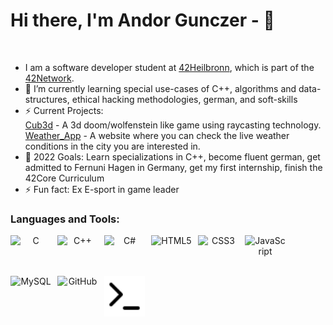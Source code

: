 # Hi there, I'm Andor Gunczer - 👋 

<br>

- I am a software developer student at [42Heilbronn](https://www.42heilbronn.de/en/), which is part of the [42Network](https://42.fr/en/network-42).
- 🌱 I’m currently learning special use-cases of C++, algorithms and data-structures, ethical hacking methodologies, german, and soft-skills
- ⚡ Current Projects:</br>
      [Cub3d](https://github.com/williamollio/cub3d) - A 3d doom/wolfenstein like game using raycasting technology.</br>
      [Weather_App](https://github.com/AndorGunczer/Weather_App) - A website where you can check the live weather
        conditions in the city you are interested in.</br>
- 🥅 2022 Goals: Learn specializations in C++, become fluent german, get admitted to Fernuni Hagen in Germany, get my first internship, finish the 42Core Curriculum
- ⚡ Fun fact: Ex E-sport in game leader
<!-- 
### Connect with me:

[![website](./img/globe-light.svg)](https://codestackr.com#gh-light-mode-only)
[![website](./img/globe-dark.svg)](https://codestackr.com#gh-dark-mode-only)
&nbsp;&nbsp;
[![website](./img/youtube-light.svg)](https://youtube.com/codestackr#gh-light-mode-only)
[![website](./img/youtube-dark.svg)](https://youtube.com/codestackr#gh-dark-mode-only)
&nbsp;&nbsp;
[![website](./img/twitter-light.svg)](https://twitter.com/codestackr#gh-light-mode-only)
[![website](./img/twitter-dark.svg)](https://twitter.com/codestackr#gh-dark-mode-only)
&nbsp;&nbsp;
[![website](./img/linkedin-light.svg)](https://linkedin.com/in/codeSTACKr#gh-light-mode-only)
[![website](./img/linkedin-dark.svg)](https://linkedin.com/in/codeSTACKr#gh-dark-mode-only)
&nbsp;&nbsp;
[![website](./img/instagram-light.svg)](https://instagram.com/codeSTACKr#gh-light-mode-only)
[![website](./img/instagram-dark.svg)](https://instagram.com/codeSTACKr#gh-dark-mode-only) -->

### Languages and Tools:

<div align="center">
    <img align="left" alt="C" width="65px" height="65px" src="https://cdn.jsdelivr.net/gh/devicons/devicon/icons/c/ c-original.svg" style="padding-right:10px;" />
    <img align="left" alt="C++" width="65px" height="65px" src="https://cdn.jsdelivr.net/gh/devicons/devicon/icons/ cplusplus/cplusplus-original.svg" style="padding-right:10px;" />
    <img align="left" alt="C#" width="65px" height="65px" src="https://cdn.jsdelivr.net/gh/devicons/devicon/icons/  csharp/csharp-original.svg" style="padding-right:10px;" />
    <img align="left" alt="HTML5" width="65px" height="65px" src="https://cdn.jsdelivr.net/gh/devicons/devicon/icons/   html5/html5-original.svg" style="padding-right:10px;" />
    <img align="left" alt="CSS3" width="65px" height="65px" src="https://cdn.jsdelivr.net/gh/devicons/devicon/icons/    css3/css3-original.svg" style="padding-right:10px;" />
    <img align="left" alt="JavaScript" width="65px" height="65px" src="https://cdn.jsdelivr.net/gh/devicons/devicon/    icons/javascript/javascript-original.svg" style="padding-right:10px;" />
    <img align="left" alt="MySQL" width="65px" height="65px" src="https://cdn.jsdelivr.net/gh/devicons/devicon/icons/   mysql/mysql-original.svg" style="padding-right:10px;" /> </br>
    <img align="left" alt="GitHub" width="65px" height="65px" src="https://user-images.githubusercontencom/   3369400/139447912-e0f43f33-6d9f-45f8-be46-2df5bbc91289.png" style="padding-right:10px;" />
    <img align="left" alt="Terminal" width="65px" height="65px" src="./img/terminal-light.svg" />
</div>
<br />
<br />
